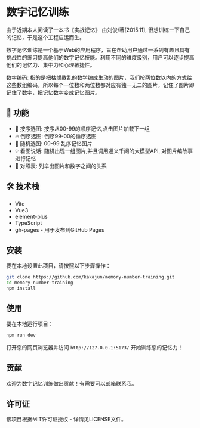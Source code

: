 # 数字记忆训练

由于近期本人阅读了一本书《实战记忆》 由刘俊/著[2015.11], 很想训练一下自己的记忆，于是这个工程应运而生。

数字记忆训练是一个基于Web的应用程序，旨在帮助用户通过一系列有趣且具有挑战性的练习提高他们的数字记忆技能。利用不同的难度级别，用户可以逐步提高他们的记忆力、集中力和心理敏捷性。

数字编码: 指的是把枯燥散乱的数学编成生动的图片，我们按两位数以内的方式给这些数组编码，所以每个一位数和两位数都对应有独一无二的图片，记住了图片即记住了数字，把记忆数字变成记忆图片。

## 🚀 功能
- 💪 按序选图: 按序从00-99的顺序记忆,点击图片加载下一组
- 🔥 倒序选图: 倒序99-00的循序选图
- 🔋 随机选图: 00-99 乱序记忆图片
- 💡 看图说话: 随机出现一组图片,并且调用通义千问的大模型API, 对图片编故事进行记忆
- 🧠 对照表: 列举出图片和数字之间的关系


## 🛠️ 技术栈
- Vite
- Vue3
- element-plus
- TypeScript
- gh-pages - 用于发布到GitHub Pages

## 安装

要在本地设置此项目，请按照以下步骤操作：

```bash
git clone https://github.com/kakajun/memory-number-training.git
cd memory-number-training
npm install
```

## 使用

要在本地运行项目：

```bash
npm run dev
```

打开您的网页浏览器并访问 `http://127.0.0.1:5173/` 开始训练您的记忆力！

## 贡献

欢迎为数字记忆训练做出贡献！有需要可以邮箱联系我。

## 许可证

该项目根据MIT许可证授权 - 详情见LICENSE文件。
